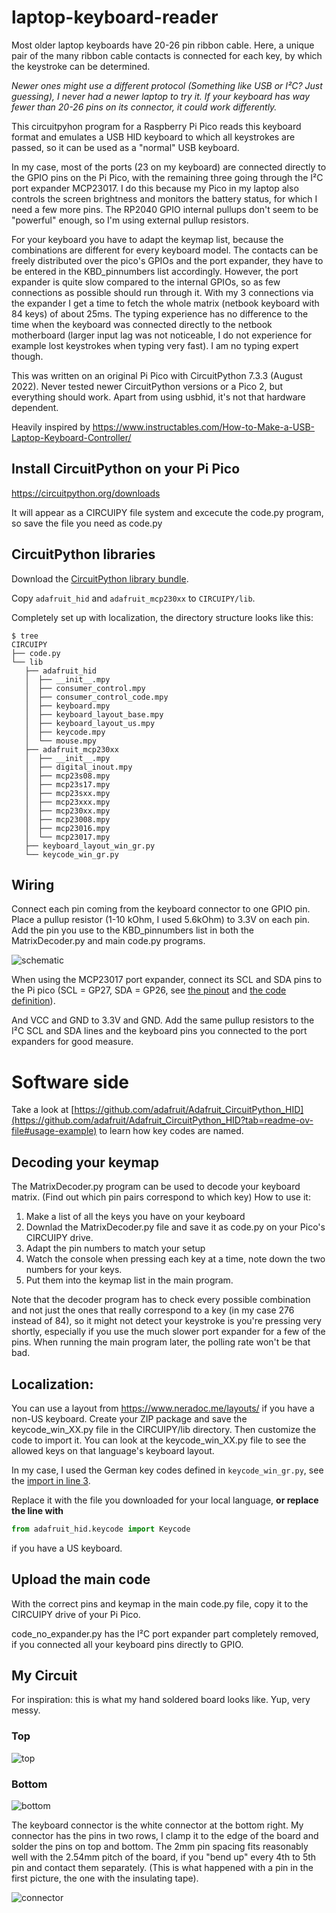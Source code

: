 # laptop-keyboard-reader
Most older laptop keyboards have 20-26 pin ribbon cable. Here, a unique pair of the many ribbon cable contacts is connected for each key, by which the keystroke can be determined.

*Newer ones might use a different protocol (Something like USB or I²C? Just guessing), I never had a newer laptop to try it. If your keyboard has way fewer than 20-26 pins on its connector, it could work differently.*

This circuitpyhon program for a Raspberry Pi Pico reads this keyboard format and emulates a USB HID keyboard to which all keystrokes are passed, so it can be used as a "normal" USB keyboard.

In my case, most of the ports (23 on my keyboard) are connected directly to the GPIO pins on the Pi Pico, with the remaining three going through the I²C port expander MCP23017. I do this because my Pico in my laptop also controls the screen brightness and monitors the battery status, for which I need a few more pins. The RP2040 GPIO internal pullups don't seem to be "powerful" enough, so I'm using external pullup resistors.

For your keyboard you have to adapt the keymap list, because the combinations are different for every keyboard model.
The contacts can be freely distributed over the pico's GPIOs and the port expander, they have to be entered in the KBD_pinnumbers list accordingly. However, the port expander is quite slow compared to the internal GPIOs, so as few connections as possible should run through it.
With my 3 connections via the expander I get a time to fetch the whole matrix (netbook keyboard with 84 keys) of about 25ms.
The typing experience has no difference to the time when the keyboard was connected directly to the netbook motherboard (larger input lag was not noticeable, I do not experience for example lost keystrokes when typing very fast). I am no typing expert though.

This was written on an original Pi Pico with CircuitPython 7.3.3 (August 2022).
Never tested newer CircuitPython versions or a Pico 2, but everything should work. Apart from using usbhid, it's not that hardware dependent.

Heavily inspired by https://www.instructables.com/How-to-Make-a-USB-Laptop-Keyboard-Controller/

## Install CircuitPython on your Pi Pico
https://circuitpython.org/downloads

It will appear as a CIRCUIPY file system and excecute the code.py program, so save the file you need as code.py

## CircuitPython libraries
Download the [CircuitPython library bundle](https://circuitpython.org/libraries).

Copy `adafruit_hid` and `adafruit_mcp230xx` to `CIRCUIPY/lib`.

Completely set up with localization, the directory structure looks like this:
```
$ tree
CIRCUIPY
├── code.py
└── lib
   ├── adafruit_hid
   │  ├── __init__.mpy
   │  ├── consumer_control.mpy
   │  ├── consumer_control_code.mpy
   │  ├── keyboard.mpy
   │  ├── keyboard_layout_base.mpy
   │  ├── keyboard_layout_us.mpy
   │  ├── keycode.mpy
   │  └── mouse.mpy
   ├── adafruit_mcp230xx
   │  ├── __init__.mpy
   │  ├── digital_inout.mpy
   │  ├── mcp23s08.mpy
   │  ├── mcp23s17.mpy
   │  ├── mcp23sxx.mpy
   │  ├── mcp23xxx.mpy
   │  ├── mcp230xx.mpy
   │  ├── mcp23008.mpy
   │  ├── mcp23016.mpy
   │  └── mcp23017.mpy
   ├── keyboard_layout_win_gr.py
   └── keycode_win_gr.py

```


## Wiring
Connect each pin coming from the keyboard connector to one GPIO pin. Place a pullup resistor (1-10 kOhm, I used 5.6kOhm) to 3.3V on each pin. Add the pin you use to the KBD_pinnumbers list in both the MatrixDecoder.py and main code.py programs.

![schematic](https://github.com/user-attachments/assets/e783ee64-9570-4d72-865b-05d721393fb0)


When using the MCP23017 port expander, connect its SCL and SDA pins to the Pi pico (SCL = GP27, SDA = GP26, see [the pinout](https://pico.pinout.xyz) and [the code definition](https://github.com/s12wu/laptop-keyboard-reader/blob/master/code.py#L130)).

And VCC and GND to 3.3V and GND.
Add the same pullup resistors to the I²C SCL and SDA lines and the keyboard pins you connected to the port expanders for good measure.

# Software side
Take a look at [https://github.com/adafruit/Adafruit_CircuitPython_HID](https://github.com/adafruit/Adafruit_CircuitPython_HID?tab=readme-ov-file#usage-example) to learn how key codes are named.

## Decoding your keymap
The MatrixDecoder.py program can be used to decode your keyboard matrix. (Find out which pin pairs correspond to which key)
How to use it:
1. Make a list of all the keys you have on your keyboard
2. Downlad the MatrixDecoder.py file and save it as code.py on your Pico's CIRCUIPY drive.
3. Adapt the pin numbers to match your setup
3. Watch the console when pressing each key at a time, note down the two numbers for your keys.
4. Put them into the keymap list in the main program.

Note that the decoder program has to check every possible combination and not just the ones that really correspond to a key (in my case 276 instead of 84), so it might not detect your keystroke is you're pressing very shortly, especially if you use the much slower port expander for a few of the pins. When running the main program later, the polling rate won't be that bad.

## Localization:
You can use a layout from https://www.neradoc.me/layouts/ if you have a non-US keyboard.
Create your ZIP package and save the keycode_win_XX.py file in the CIRCUIPY/lib directory.
Then customize the code to import it.
You can look at the keycode_win_XX.py file to see the allowed keys on that language's keyboard layout.

In my case, I used the German key codes defined in `keycode_win_gr.py`, see the [import in line 3](https://github.com/s12wu/laptop-keyboard-reader/blob/master/code.py#L3).

Replace it with the file you downloaded for your local language, **or replace the line with**

```python
from adafruit_hid.keycode import Keycode
```

if you have a US keyboard.


## Upload the main code
With the correct pins and keymap in the main code.py file, copy it to the CIRCUIPY drive of your Pi Pico.

code_no_expander.py has the I²C port expander part completely removed, if you connected all your keyboard pins directly to GPIO.

## My Circuit
For inspiration: this is what my hand soldered board looks like. Yup, very messy.

### Top
![top](https://user-images.githubusercontent.com/90598549/216995547-305a1cce-a606-4a5e-9c67-6b7cd3c05d6c.jpg)

### Bottom
![bottom](https://user-images.githubusercontent.com/90598549/216996026-272e6ab6-c1ef-44fe-a955-342bef531a44.jpg)

The keyboard connector is the white connector at the bottom right. My connector has the pins in two rows, I clamp it to the edge of the board and solder the pins on top and bottom. The 2mm pin spacing fits reasonably well with the 2.54mm pitch of the board, if you "bend up" every 4th to 5th pin and contact them separately. (This is what happened with a pin in the first picture, the one with the insulating tape).

![connector](https://user-images.githubusercontent.com/90598549/216996898-55ff9d19-0d26-4c04-8d20-fce19af1ebd3.jpg)

